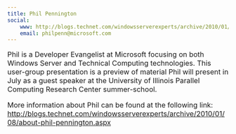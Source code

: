 ```yaml
---
title: Phil Pennington
social: 
    www: http://blogs.technet.com/windowsserverexperts/archive/2010/01/08/about-phil-pennington.aspx
    email: philpenn@microsoft.com
---
```

<span style="font-size: 12pt;">
<p>Phil is a Developer Evangelist at Microsoft focusing on both Windows Server and Technical Computing technologies.   This user-group presentation is a preview of material Phil will present in July as a guest speaker at the University of Illinois Parallel Computing Research Center summer-school.</p>
<p" />More information about Phil can be found at the following link: <a href="http://blogs.technet.com/windowsserverexperts/archive/2010/01/08/about-phil-pennington.aspx" target="_blank">http://blogs.technet.com/windowsserverexperts/archive/2010/01/08/about-phil-pennington.aspx</a>
<p>&nbsp;</p>
</span>

<!--more-->
<!--excerpt-->
